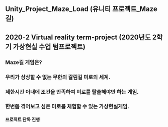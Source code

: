 ## Unity_Project_Maze_Load (유니티 프로젝트_Maze길)
## 2020-2 Virtual reality term-project (2020년도 2학기 가상현실 수업 텀프로젝트)

### Maze길 게임은?
### 우리가 상상할 수 없는 무한의 갈림길 미로의 세계.
### 제한시간 이내에 조건을 만족하여 미로를 탈출해야만 하는 게임.
### 한번쯤 겪어보고 싶은 미로를 체험할 수 있는 가상현실게임.


#### 프로젝트 단독 진행
